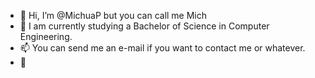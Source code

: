 - 👋 Hi, I’m @MichuaP but you can call me Mich
- 🌱 I am currently studying a Bachelor of Science in Computer Engineering.
- 📫 You can send me an e-mail if you want to contact me or whatever.
- 🦅

<!---
MichuaP/MichuaP is a ✨ special ✨ repository because its `README.md` (this file) appears on your GitHub profile.
You can click the Preview link to take a look at your changes.
--->
